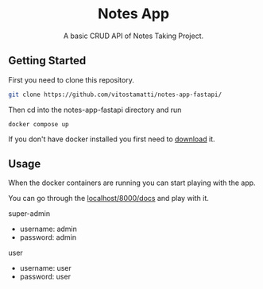 

<h1 align="center">Notes App</h1>


<p align="center"> 
    A basic CRUD API of Notes Taking Project.
    <br> 
</p>


## Getting Started <a name = "getting_started"></a>

First you need to clone this repository.

```bash
git clone https://github.com/vitostamatti/notes-app-fastapi/ 
```

Then cd into the notes-app-fastapi directory and run 

```
docker compose up
```

If you don't have docker installed you first need to [download](https://www.docker.com/) it.

## Usage <a name="usage"></a>

When the docker containers are running you can start playing with the app.

You can go through the [localhost/8000/docs](http://localhost/8000/docs) and play with it.

super-admin
- username: admin
- password: admin

user
- username: user
- password: user


